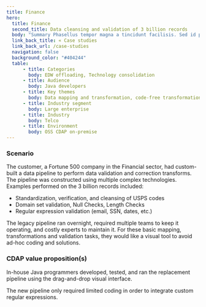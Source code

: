 ```yaml
---
title: Finance
hero:
  title: Finance
  second_title: Data cleansing and validation of 3 billion records
  body: "Summary Phasellus tempor magna a tincidunt facilisis. Sed id pulvinar tellus. Nulla et massa lacus."
  link_back_title: « Case studies
  link_back_url: /case-studies
  navigation: false
  background_color: "#404244"
  table:
      - title: Categories
        body: EDW offloading, Technology consolidation
      - title: Audience
        body: Java developers
      - title: Key themes
        body: Data mapping and transformation, code-free transformations
      - title: Industry segment
        body: Large enterprise
      - title: Industry
        body: Telco
      - title: Environment
        body: OSS CDAP on-premise
---
```


### Scenario

The customer, a Fortune 500 company in the Financial sector, had custom-built a data pipeline to perform 
data validation and correction transforms. The pipeline was constructed using multiple complex technologies. 
Examples performed on the 3 billion records included:

* Standardization, verification, and cleansing of USPS codes  
* Domain set validation, Null Checks, Length Checks
* Regular expression validation (email, SSN, dates, etc.)

The legacy pipeline ran overnight, required multiple teams to keep it operating, and costly experts to maintain
it. For these basic mapping, transformations and validation tasks, they would like a visual tool to avoid 
ad-hoc coding and solutions.

### CDAP value proposition(s)

In-house Java programmers developed, tested, and ran the replacement pipeline using the drag-and-drop visual interface.

The new pipeline only required limited coding in order to integrate custom regular expressions.